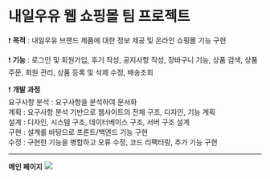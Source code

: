# 내일우유 웹 쇼핑몰 팀 프로젝트
❗ **목적** : 내일우유 브랜드 제품에 대한 정보 제공 및 온라인 쇼핑몰 기능 구현   
   
❗ **기능** : 로그인 및 회원가입, 후기 작성, 공지사항 작성, 장바구니 기능, 상품 검색, 상품 주문, 회원 관리, 상품 등록 및 삭제 수정, 배송조회   
   
❗ **개발 과정**   
요구사항 분석 : 요구사항을 분석하여 문서화   
계획 : 요구사항 분석 기반으로 웹사이트의 전체 구조, 디자인, 기능 계획   
설계 : 디자인, 시스템 구조, 데이터베이스 구조, 서버 구조 설계   
구현 : 설계를 바탕으로 프론트/백엔드 기능 구현   
수정 : 구현한 기능을 병합하고 오류 수정, 코드 리팩터링, 추가 기능 구현   
***
**메인 페이지**
<img src="https://user-images.githubusercontent.com/125838349/227219033-61511c6b-0a79-4d41-9818-14803cb8f413.png">
